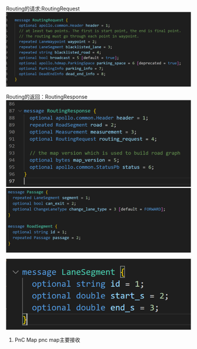 Routing的请求:RoutingRequest
![](images/Apollo%20Routing%20与PnC%20Map相关笔记_image_1.png)

Routing的返回：RoutingResponse
![](images/Apollo%20Routing%20与PnC%20Map相关笔记_image_2.png)
![](images/Apollo%20Routing%20与PnC%20Map相关笔记_image_3.png)

![](images/Apollo%20Routing%20与PnC%20Map相关笔记_image_4.png)

1. PnC Map
pnc map主要接收